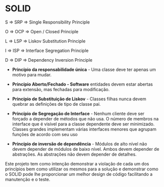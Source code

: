 
# SOLID

S   => SRP => Single Responsibility Principle

O	=> OCP => Open / Closed Principle

L	=> LSP => Liskov Substitution Principle

I	=> ISP => Interface Segregation Principle

D	=> DIP => Dependency Inversion Principle

* **Princípio da responsabilidade única** - Uma classe deve ter apenas um motivo para mudar.

* **Princípio Aberto/Fechado - Software** entidades devem estar abertas para extensão, mas fechadas para modificação.

* **Princípio de Substituição de Liskov** - Classes filhas nunca devem quebrar as definições de tipo de classe pai.

* **Princípio de Segregação de Interface** - Nenhum cliente deve ser forçado a depender de métodos que não usa. O número de membros na interface que é visível para a classe dependente deve ser minimizado. Classes grandes implementam várias interfaces menores que agrupam funções de acordo com seu uso

* **Princípio de inversão de dependência** - Módulos de alto nível não devem depender de módulos de baixo nível. Ambos devem depender de abstrações. As abstrações não devem depender de detalhes.

Este projeto tem como intenção demonstrar a violação de cada um dos princípios bem como utilizar os mesmos para a solução e demonstrar como o SOLID pode lhe proporcionar um melhor design de código facilitando a manutenção e o teste.